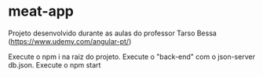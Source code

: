 # meat-app
Projeto desenvolvido durante as aulas do professor Tarso Bessa (https://www.udemy.com/angular-pt/)

Execute o npm i na raiz do projeto. Execute o "back-end" com o json-server db.json. Execute o npm start
